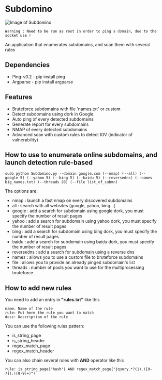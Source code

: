 # Subdomino
![Image of Subdomino](http://image.noelshack.com/fichiers/2016/39/1475404267-capture-d-ecran-de-2016-10-02-17-28-57.png)
```
Warning : Need to be run as root in order to ping a domain, due to the socket use !
```
An application that enumerates subdomains, and scan them with several rules

## Dependencies 
* Ping-v0.2 - pip install ping
* Argparse  - pip install argparse


## Features
* Bruteforce subdomains with file 'names.txt' or custom
* Detect subdomains using dork in Google
* Auto ping of every detected subdomains
* Generate report for every subdomains
* NMAP of every detected subdomains
* Advanced scan with custom rules to detect IOV (indicator of vulnerability)


## How to use to enumerate online subdomains, and launch detection rule-based
```
sudo python Subdomino.py --domain google.com (--nmap) (--all) (--google 5) (--yahoo 5) (--bing 5) (--baidu 5) (--reversedns) (--names big_names.txt) (--threads 20) (--file list_of_submn)
```
The options are:
* nmap       : launch a fast nmap on every discovered subdomains
* all        : search with all websites (google, yahoo, bing...)
* google     : add a search for subdomain using google dork, you must specify the number of result pages
* yahoo      : add a search for subdomain using yahoo dork, you must specify the number of result pages
* bing       : add a search for subdomain using bing dork, you must specify the number of result pages
* baidu      : add a search for subdomain using baidu dork, you must specify the number of result pages
* reversedns : add a search for subdomain using a reverse dns
* names      : allows you to use a custom file to bruteforce subdomains
* file       : allows you to provide an already pinged subdomain's list
* threads    : number of pools you want to use for the multiprocessing bruteforce


## How to add new rules
You need to add an entry in **"rules.txt"** like this
```
name: Name of the rule
rule: Put here the rule you want to match
desc: Description of the rule
```

You can use the following rules pattern:
* is_string_page
* is_string_header
* regex_match_page
* regex_match_header

You can also chain several rules with **AND** operator like this
```
rule: is_string_page("hash") AND regex_match_page("jquery.*?(1).([0-7]).([0-9]+)")
```